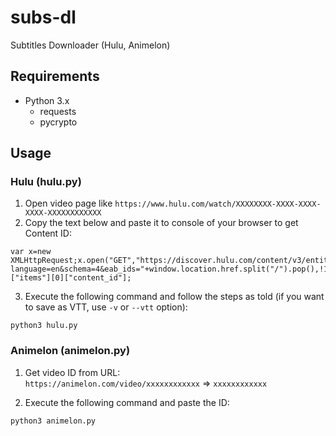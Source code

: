 # subs-dl
Subtitles Downloader (Hulu, Animelon)

## Requirements
- Python 3.x
  - requests
  - pycrypto
## Usage
### Hulu (hulu.py)
1. Open video page like `https://www.hulu.com/watch/XXXXXXXX-XXXX-XXXX-XXXX-XXXXXXXXXXXX`
2. Copy the text below and paste it to console of your browser to get Content ID:
```
var x=new XMLHttpRequest;x.open("GET","https://discover.hulu.com/content/v3/entity?language=en&schema=4&eab_ids="+window.location.href.split("/").pop(),!1),x.withCredentials=!0,x.send(null),JSON.parse(x.responseText)["items"][0]["content_id"];
```  
3. Execute the following command and follow the steps as told (if you want to save as VTT, use `-v` or `--vtt` option):
```
python3 hulu.py
```

### Animelon (animelon.py)
1. Get video ID from URL:  
`https://animelon.com/video/xxxxxxxxxxxx` => `xxxxxxxxxxxx`

2. Execute the following command and paste the ID:
```
python3 animelon.py
```